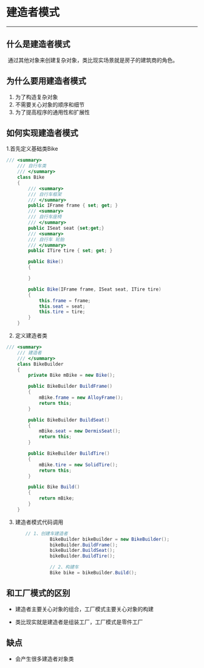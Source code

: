 # 建造者模式

---

## 什么是建造者模式

​	通过其他对象来创建复杂对象，类比现实场景就是房子的建筑商的角色。

## 为什么要用建造者模式

1. 为了构造复杂对象
2. 不需要关心对象的顺序和细节
3. 为了提高程序的通用性和扩展性

## 如何实现建造者模式

1.首先定义基础类Bike

``` c#
/// <summary>
    /// 自行车类
    /// </summary>
    class Bike
    {
        /// <summary>
        /// 自行车框架
        /// </summary>
        public IFrame frame { set; get; }
        /// <summary>
        /// 自行车座椅
        /// </summary>
        public ISeat seat {set;get;}
        /// <summary>
        /// 自行车 轮胎
        /// </summary>
        public ITire tire { set; get; }

        public Bike()
        {

        }

        public Bike(IFrame frame, ISeat seat, ITire tire)
        {
            this.frame = frame;
            this.seat = seat;
            this.tire = tire;
        }
    }
```

2. 定义建造者类

```  c#
/// <summary>
    /// 建造者
    /// </summary>
    class BikeBuilder
    {
        private Bike mBike = new Bike();

        public BikeBuilder BuildFrame()
        {
            mBike.frame = new AlloyFrame();
            return this;
        }

        public BikeBuilder BuildSeat()
        {
            mBike.seat = new DermisSeat();
            return this;
        }

        public BikeBuilder BuildTire()
        {
            mBike.tire = new SolidTire();
            return this;
        }

        public Bike Build()
        {
            return mBike;
        }
    }
```

3. 建造者模式代码调用

``` c# 
       // 1、创建车建造者
                BikeBuilder bikeBuilder = new BikeBuilder();
                bikeBuilder.BuildFrame();
                bikeBuilder.BuildSeat();
                bikeBuilder.BuildTire();

                // 2、构建车
                Bike bike = bikeBuilder.Build();
```

## 和工厂模式的区别

- 建造者主要关心对象的组合，工厂模式主要关心对象的构建

- 类比现实就是建造者是组装工厂，工厂模式是零件工厂



## 缺点

- 会产生很多建造者对象类

